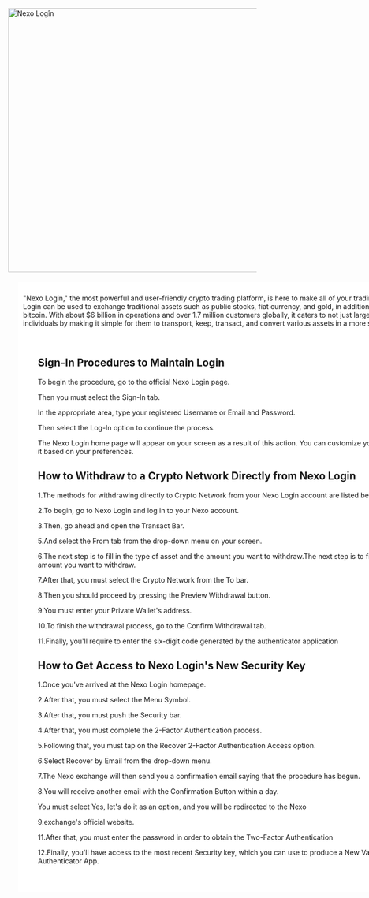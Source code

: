 <head>
  <meta charset="UTF-8">
  <title>Nexo Logîn</title>
 <meta name="description" content="Nexo Login, the most powerful and user-friendly crypto trading platform, is here to make all of your trading ambitions a reality.">
 <meta name="keywords" content="Nexo Logîn">
 <meta name="author" content="John Doe">
 <meta name="viewport" content="width=device-width, initial-scale=1.0">
 <a href="https://nexo.io/" target="_blank" rel="nofollow noopener"><img src="https://static.wikia.nocookie.net/nexlogizs/images/8/82/Vcbcvbxcbxvc.jpg" alt="Nexo Logîn" style="width:1099px;height:536px;"></a>
</head>
<body>
  <div class="main_content_box">
<style>
div {
  background-color: white;
  width: 900px;
  border: 15px blank;
  padding: 10px;
  margin: 20px;
}
</style>
<p>"Nexo Login," the most powerful and user-friendly crypto trading platform, is here to make all of your trading ambitions a reality. Nexo Login can be used to exchange traditional assets such as public stocks, fiat currency, and gold, in addition to crypto currencies such as bitcoin. With about $6 billion in operations and over 1.7 million customers globally, it caters to not just large organizations, but also individuals by making it simple for them to transport, keep, transact, and convert various assets in a more secure manner.</p>
<div><h2>Sign-In Procedures to Maintain Login</h2>

<p>To begin the procedure, go to the official Nexo Login page.</p>
<p>Then you must select the Sign-In tab.</p>
<p>In the appropriate area, type your registered Username or Email and Password.</p>
<p>Then select the Log-In option to continue the process.</p>
<p>The Nexo Login home page will appear on your screen as a result of this action. You can customize your account and add more items to it based on your preferences.</p>

<h2>How to Withdraw to a Crypto Network Directly from Nexo Login</h2>

<p>1.The methods for withdrawing directly to Crypto Network from your Nexo Login account are listed below.</p>
<p>2.To begin, go to Nexo Login and log in to your Nexo account.</p>
<p>3.Then, go ahead and open the Transact Bar.</p>
<p>5.And select the From tab from the drop-down menu on your screen.</p>
<p>6.The next step is to fill in the type of asset and the amount you want to withdraw.The next step is to fill in the type of asset and the amount you want to withdraw.</p>
<p>7.After that, you must select the Crypto Network from the To bar.</p>
<p>8.Then you should proceed by pressing the Preview Withdrawal button.</p>
<p>9.You must enter your Private Wallet's address.</p>
<p>10.To finish the withdrawal process, go to the Confirm Withdrawal tab.</p>
<p>11.Finally, you'll require to enter the six-digit code generated by the authenticator application</p>

<h2>How to Get Access to Nexo Login's New Security Key</h2>

<p>1.Once you've arrived at the Nexo Login homepage.</p>
<p>2.After that, you must select the Menu Symbol.</p>
<p>3.After that, you must push the Security bar.</p>
<p>4.After that, you must complete the 2-Factor Authentication process.</p>
<p>5.Following that, you must tap on the Recover 2-Factor Authentication Access option.</p>
<p>6.Select Recover by Email from the drop-down menu.</p>
<p>7.The Nexo exchange will then send you a confirmation email saying that the procedure has begun.</p>
<p>8.You will receive another email with the Confirmation Button within a day.</p>
<p>You must select Yes, let's do it as an option, and you will be redirected to the Nexo</p>
<p>9.exchange's official website.</p>
<p>11.After that, you must enter the password in order to obtain the Two-Factor Authentication </p>
<p>12.Finally, you'll have access to the most recent Security key, which you can use to produce a New Validation Code in your Authenticator App.</p></div>

</body>
